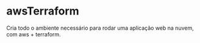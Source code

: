 # awsTerraform
Cria todo o ambiente necessário para rodar uma aplicação web na nuvem, com aws + terraform.
